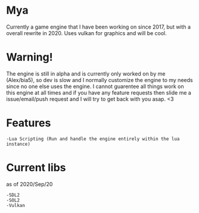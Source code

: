 # Mya
Currently a game engine that I have been working on since 2017, but with a overall rewrite in 2020. Uses vulkan for graphics and will be cool.

# Warning!
The engine is still in alpha and is currently only worked on by me (Alex/bia5), so dev is slow and I normally customize the engine to my needs since no one else uses the engine. I cannot guarentee all things work on this engine at all times and if you have any feature requests then slide me a issue/email/push request and I will try to get back with you asap. <3

# Features
    -Lua Scripting (Run and handle the engine entirely within the lua instance)

# Current libs
as of 2020/Sep/20

    -SDL2
    -SOL2
    -Vulkan
